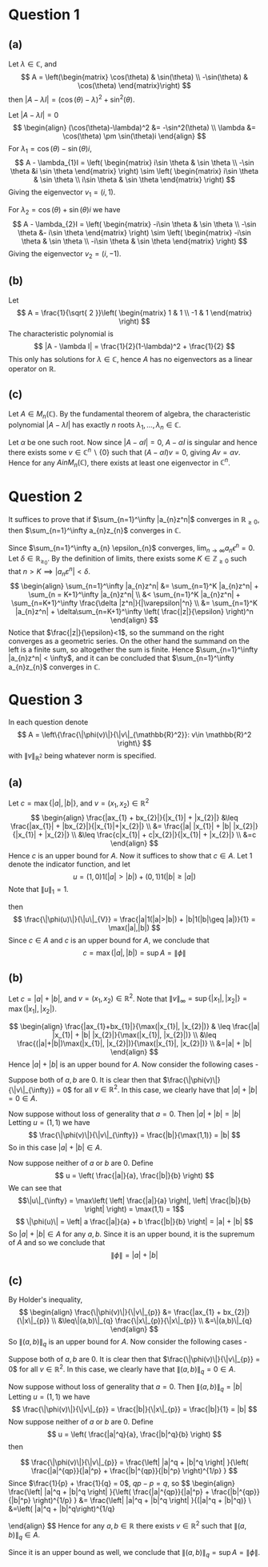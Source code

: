 # Question 1

## (a)

Let $\lambda \in \mathbb{C}$, and
$$
A = \left(\begin{matrix}
\cos(\theta) & \sin(\theta) \\
-\sin(\theta) & \cos(\theta)
\end{matrix}\right)
$$
then $|A - \lambda I| = (\cos(\theta)-\lambda)^2 + \sin^2(\theta)$.

Let $|A - \lambda I| = 0$
$$
\begin{align}
(\cos(\theta)-\lambda)^2 &= -\sin^2(\theta) \\
\lambda &= \cos(\theta) \pm \sin(\theta)i
\end{align}
$$
For $\lambda_{1} = \cos(\theta) - \sin(\theta)i$,
$$
A - \lambda_{1}I = \left( \begin{matrix}
i\sin \theta & \sin \theta \\
-\sin \theta &i \sin \theta
\end{matrix} \right) \sim \left( \begin{matrix}
i\sin \theta & \sin \theta \\
i\sin \theta & \sin \theta
\end{matrix} \right)  
$$
Giving the eigenvector $v_{1} = (i, 1)$.

For $\lambda_{2} = \cos(\theta) + \sin(\theta)i$ we have
$$
A - \lambda_{2}I = \left( \begin{matrix}
-i\sin \theta & \sin \theta  \\
-\sin \theta &- i\sin \theta
\end{matrix} \right) \sim \left( \begin{matrix}
-i\sin \theta & \sin \theta \\
-i\sin \theta & \sin \theta
\end{matrix} \right)  
$$
Giving the eigenvector $v_{2} = (i, -1)$.

## (b)

Let
$$
A = \frac{1}{\sqrt{ 2 }}\left( \begin{matrix}
1 & 1  \\
-1 & 1
\end{matrix} \right) 
$$
The characteristic polynomial is
$$
|A - \lambda I| = \frac{1}{2}(1-\lambda)^2 + \frac{1}{2}
$$
This only has solutions for $\lambda \in \mathbb{C}$, hence $A$ has no eigenvectors as a linear operator on $\mathbb{R}$.

## (c) 

Let $A \in M_{n}(\mathbb{C})$. By the fundamental theorem of algebra, the characteristic polynomial $|A - \lambda I|$ has exactly $n$ roots $\lambda_{1},\dots, \lambda_{n}\in \mathbb{C}$.

Let $\alpha$ be one such root. Now since $|A - \alpha I| = 0$, $A - \alpha I$ is singular and hence there exists some $v \in \mathbb{C}^n \backslash\{0\}$ such that $(A-\alpha I)v = 0$, giving $Av = \alpha v$. Hence for any $A in M_{n}(\mathbb{C})$, there exists at least one eigenvector in $\mathbb{C}^n$.


# Question 2

It suffices to prove that if $\sum_{n=1}^\infty |a_{n}z^n|$ converges in $\mathbb{R}_{\geq 0}$, then $\sum_{n=1}^\infty a_{n}z_{n}$ converges in $\mathbb{C}$.

Since $\sum_{n=1}^\infty a_{n} \epsilon_{n}$ converges, $\lim_{n \to \infty}a_{n}\epsilon^n = 0$. Let $\delta \in \mathbb{R}_{\geq_{0}}$. By the definition of limits, there exists some $K \in \mathbb{Z}_{\geq 0}$ such that $n > K \implies |a_{n} \varepsilon^n| < \delta$. 
$$
\begin{align}
\sum_{n=1}^\infty |a_{n}z^n| &= \sum_{n=1}^K |a_{n}z^n| + \sum_{n = K+1}^\infty |a_{n}z^n| \\
&< \sum_{n=1}^K |a_{n}z^n| + \sum_{n=K+1}^\infty \frac{\delta |z^n|}{|\varepsilon|^n} \\
&= \sum_{n=1}^K |a_{n}z^n| + \delta\sum_{n=K+1}^\infty \left( \frac{|z|}{\epsilon} \right)^n
\end{align}
$$
Notice that $\frac{|z|}{\epsilon}<1$, so the summand on the right converges as a geometric series. On the other hand the summand on the left is a finite sum, so altogether the sum is finite. Hence $\sum_{n=1}^\infty |a_{n}z^n| < \infty$, and it can be concluded that $\sum_{n=1}^\infty a_{n}z_{n}$ converges in $\mathbb{C}$.

# Question 3

In each question denote
$$
A = \left\{\frac{\|\phi(v)\|}{\|v\|_{\mathbb{R}^2}}: v\in \mathbb{R}^2 \right\} 
$$
with $\|v\|_{\mathbb{R}^2}$ being whatever norm is specified.

## (a)

Let $c = \max\{|a|, |b|\}$, and $v = (x_{1}, x_{2}) \in \mathbb{R}^2$
$$
\begin{align}
\frac{|ax_{1} + bx_{2}|}{|x_{1}| + |x_{2}|} &\leq \frac{|ax_{1}| + |bx_{2}|}{|x_{1}|+|x_{2}|} \\
&= \frac{|a| |x_{1}| + |b| |x_{2}|}{|x_{1}| + |x_{2}|} \\
&\leq \frac{c|x_{1}| + c|x_{2}|}{|x_{1}| + |x_{2}|} \\
&=c
\end{align}
$$
Hence $c$ is an upper bound for $A$. Now it suffices to show that $c \in A$. Let $1$ denote the indicator function, and let
$$u = (1,0)1(|a| > |b|) + (0,1)1(|b| \geq |a|)$$
Note that $\|u\|_{1} = 1$. 

then
$$
\frac{\|\phi(u)\|}{\|u\|_{V}} = \frac{|a|1(|a|>|b|) + |b|1(|b|\geq |a|)}{1} = \max(|a|,|b|)
$$
Since $c \in A$ and $c$ is an upper bound for $A$, we conclude that
$$
c = \max(|a|, |b|) = \sup A = \|\phi\|
$$
## (b)

Let $c = |a| + |b|$, and $v = (x_{1}, x_{2}) \in \mathbb{R}^2$. Note that $\|v\|_{\infty} = \sup\{|x_{1}|, |x_{2}|\} = \max(|x_{1}|, |x_{2}|)$.

$$
\begin{align}
\frac{|ax_{1}+bx_{1}|}{\max(|x_{1}|, |x_{2}|)} & \leq \frac{|a| |x_{1}| + |b| |x_{2}|}{\max(|x_{1}|, |x_{2}|)} \\
&\leq \frac{(|a|+|b|)\max(|x_{1}|, |x_{2}|)}{\max(|x_{1}|, |x_{2}|)} \\
&=|a| + |b|
\end{align}
$$
Hence $|a| + |b|$ is an upper bound for $A$. Now consider the following cases - 

Suppose both of $a,b$ are 0. It is clear then that $\frac{\|\phi(v)\|}{\|v\|_{\infty}} = 0$ for all $v \in \mathbb{R}^2$. In this case, we clearly have that $|a|+|b| = 0 \in A$.

Now suppose without loss of generality that $a = 0$. Then $|a| + |b| = |b|$ Letting $u = (1,1)$ we have
$$
\frac{\|\phi(v)\|}{\|v\|_{\infty}} = \frac{|b|}{\max(1,1)} = |b|
$$
So in this case $|a| + |b| \in A$.

Now suppose neither of $a$ or $b$ are $0$. Define
$$
u = \left( \frac{|a|}{a}, \frac{|b|}{b} \right) 
$$
We can see that
$$\|u\|_{\infty} = \max\left( \left| \frac{|a|}{a} \right|, \left| \frac{|b|}{b} \right| \right) = \max(1,1) = 1$$$$
\|\phi(u)\| = \left| a \frac{|a|}{a} + b \frac{|b|}{b} \right| = |a| + |b| 
$$
So $|a|+|b| \in A$ for any $a,b$. Since it is an upper bound, it is the supremum of $A$ and so we conclude that 
$$
\|\phi\| = |a| + |b|
$$

## (c)

By Holder's inequality,
$$
\begin{align}
\frac{\|\phi(v)\|}{\|v\|_{p}} &= \frac{|ax_{1} + bx_{2}|}{\|x\|_{p}} \\
&\leq\|(a,b)\|_{q} \frac{\|x\|_{p}}{\|x\|_{p}} \\
&=\|(a,b)\|_{q}
\end{align}
$$
So $\|(a,b)\|_{q}$ is an upper bound for $A$. Now consider the following cases - 

Suppose both of $a,b$ are 0. It is clear then that $\frac{\|\phi(v)\|}{\|v\|_{p}} = 0$ for all $v \in \mathbb{R}^2$. In this case, we clearly have that $\|(a,b)\|_{q} = 0 \in A$.

Now suppose without loss of generality that $a = 0$. Then $\|(a,b)\|_{q} = |b|$ Letting $u = (1,1)$ we have
$$
\frac{\|\phi(v)\|}{\|v\|_{p}} = \frac{|b|}{\|x\|_{p}} = \frac{|b|}{1} = |b|
$$
Now suppose neither of $a$ or $b$ are $0$. Define
$$
u = \left( \frac{|a|^q}{a}, \frac{|b|^q}{b} \right) 
$$
then

$$
\frac{\|\phi(v)\|}{\|v\|_{p}} = \frac{\left| |a|^q + |b|^q \right| }{\left( \frac{|a|^{qp}}{|a|^p} +  \frac{|b|^{qp}}{|b|^p} \right)^{1/p} }
$$
Since $\frac{1}{p} + \frac{1}{q} = 0$, $qp - p = q$, so
$$
\begin{align}
\frac{\left| |a|^q + |b|^q \right| }{\left( \frac{|a|^{qp}}{|a|^p} +  \frac{|b|^{qp}}{|b|^p} \right)^{1/p} } &= \frac{\left| |a|^q + |b|^q \right| }{(|a|^q + |b|^q)} \\
&=\left( |a|^q  + |b|^q\right)^{1/q} 

\end{align}
$$
Hence for any $a,b \in \mathbb{R}$ there exists $v \in \mathbb{R}^2$ such that $\|(a,b)\|_{q} \in A$.

Since it is an upper bound as well, we conclude that $\|(a,b)\|_{q} = \sup A = \|\phi\|$.
